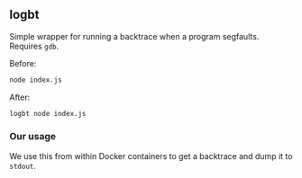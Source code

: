 logbt
-----
Simple wrapper for running a backtrace when a program segfaults. Requires `gdb`.

Before:

```sh
node index.js
```

After:

```sh
logbt node index.js
```

### Our usage

We use this from within Docker containers to get a backtrace and dump it to `stdout`.
